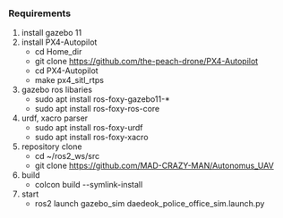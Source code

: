 ### Requirements

1. install gazebo 11
2. install PX4-Autopilot
   - cd Home_dir
   - git clone https://github.com/the-peach-drone/PX4-Autopilot
   - cd PX4-Autopilot
   - make px4_sitl_rtps
3. gazebo ros libaries
   - sudo apt install ros-foxy-gazebo11-*
   - sudo apt install ros-foxy-ros-core
4. urdf, xacro parser
   - sudo apt install ros-foxy-urdf
   - sudo apt install ros-foxy-xacro
5. repository clone
   - cd ~/ros2_ws/src
   - git clone https://github.com/MAD-CRAZY-MAN/Autonomus_UAV
6. build
   - colcon build --symlink-install
7. start
   - ros2 launch gazebo_sim daedeok_police_office_sim.launch.py
